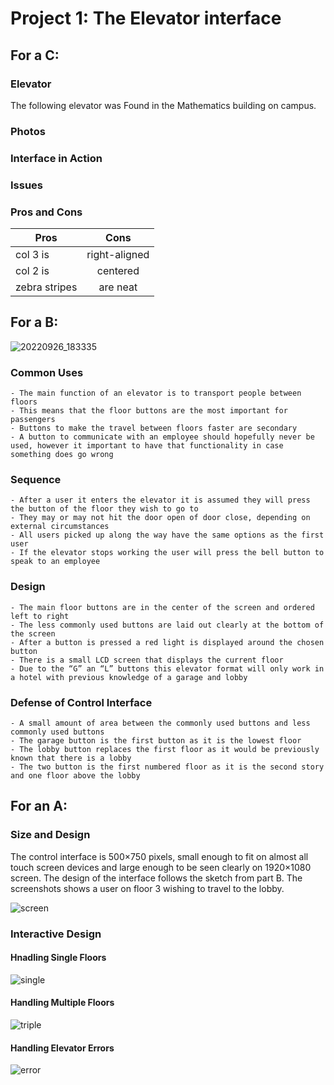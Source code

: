# Project 1: The Elevator interface

## For a C:

### Elevator

The following elevator was Found in the Mathematics building on campus.

### Photos

### Interface in Action

### Issues

### Pros and Cons

| Pros          | Cons          |
| ------------- |:-------------:|
| col 3 is      | right-aligned | 
| col 2 is      | centered      | 
| zebra stripes | are neat      |  

## For a B:

![20220926_183335](https://user-images.githubusercontent.com/82000483/192629666-8fec563a-b9ec-4d10-9e9c-de73a5dc01f2.jpg)

### Common Uses 
    - The main function of an elevator is to transport people between floors
    - This means that the floor buttons are the most important for passengers
    - Buttons to make the travel between floors faster are secondary
    - A button to communicate with an employee should hopefully never be used, however it important to have that functionality in case something does go wrong

### Sequence 
    - After a user it enters the elevator it is assumed they will press the button of the floor they wish to go to
    - They may or may not hit the door open of door close, depending on external circumstances
    - All users picked up along the way have the same options as the first user
    - If the elevator stops working the user will press the bell button to speak to an employee

### Design
    - The main floor buttons are in the center of the screen and ordered left to right
    - The less commonly used buttons are laid out clearly at the bottom of the screen
    - After a button is pressed a red light is displayed around the chosen button
    - There is a small LCD screen that displays the current floor
    - Due to the “G” an “L” buttons this elevator format will only work in a hotel with previous knowledge of a garage and lobby 

### Defense of Control Interface
    - A small amount of area between the commonly used buttons and less commonly used buttons
    - The garage button is the first button as it is the lowest floor
    - The lobby button replaces the first floor as it would be previously known that there is a lobby
    - The two button is the first numbered floor as it is the second story and one floor above the lobby

## For an A:

### Size and Design
The control interface is 500×750 pixels, small enough to fit on almost all touch screen devices and large enough to be seen clearly on 1920×1080 screen. The design of the interface follows the sketch from part B. The screenshots shows a user on floor 3 wishing to travel to the lobby.

![screen](https://user-images.githubusercontent.com/82000483/192666446-f7c6d0db-f574-4157-ba9c-2f6edbae93ce.png)

    
### Interactive Design 

#### Hnadling Single Floors

![single](https://user-images.githubusercontent.com/82000483/192652932-a3be19ae-64f6-4b3e-8bf4-68ccff1366ee.gif)

#### Handling Multiple Floors

![triple](https://user-images.githubusercontent.com/82000483/192652957-e38d5160-16e2-45ac-be0b-7ecf694cf2c9.gif)

#### Handling Elevator Errors

![error](https://user-images.githubusercontent.com/82000483/192653031-7c009de5-5e90-4b99-81b1-176cf53126fa.gif)


